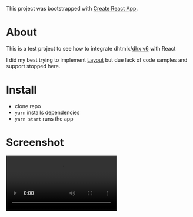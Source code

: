 This project was bootstrapped with [Create React App](https://github.com/facebook/create-react-app).

# About

This is a test project to see how to integrate dhtmlx/[dhx v6](https://docs.dhtmlx.com/?_ga=2.64631851.583185686.1564135333-1970732696.1552768871) with React

I did my best trying to implement [Layout](https://docs.dhtmlx.com/suite/samples/layout/) but due lack of code samples and support stopped here.

# Install

- clone repo
- `yarn` installs dependencies
- `yarn start` runs the app

# Screenshot

![](./doc/sample.mov)
